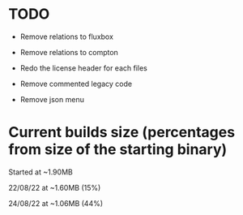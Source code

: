 # TODO

- Remove relations to fluxbox
- Remove relations to compton

- Redo the license header for each files
- Remove commented legacy code
- Remove json menu

# Current builds size (percentages from size of the starting binary)
Started at ~1.90MB

22/08/22 at ~1.60MB (15%)

24/08/22 at ~1.06MB (44%)
